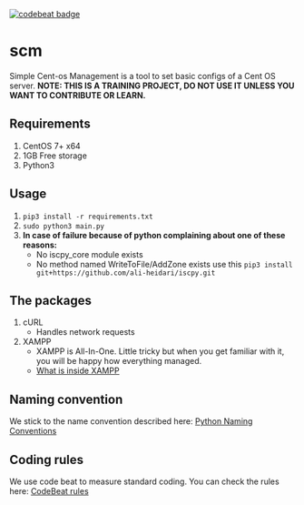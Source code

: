 [![codebeat badge](https://codebeat.co/badges/82f490f7-cebb-485e-a80b-db8c14c7fdb8)](https://codebeat.co/projects/github-com-ali-heidari-scm-master)

# scm

Simple Cent-os Management is a tool to set basic configs of a Cent OS server.
**NOTE: THIS IS A TRAINING PROJECT, DO NOT USE IT UNLESS YOU WANT TO CONTRIBUTE OR LEARN.**

## Requirements

1. CentOS 7+ x64
2. 1GB Free storage 
3. Python3

## Usage

1. `pip3 install -r requirements.txt`
2. `sudo python3 main.py`
3. **In case of failure because of python complaining about one of these reasons:**
    * No iscpy_core module exists
    * No method named WriteToFile/AddZone exists
use this `pip3 install git+https://github.com/ali-heidari/iscpy.git`

## The packages

1. cURL
    * Handles network requests
2. XAMPP
    * XAMPP is All-In-One. Little tricky but when you get familiar with it, you will be happy how everything managed.
    * [What is inside XAMPP](https://en.wikipedia.org/wiki/XAMPP#Components)

## Naming convention

We stick to the name convention described here:
[Python Naming Conventions](https://visualgit.readthedocs.io/en/latest/pages/naming_convention.html)

## Coding rules

We use code beat to measure standard coding. You can check the rules here:
[CodeBeat rules](https://hub.codebeat.co/docs/language-supported)
